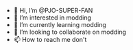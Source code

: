 - 👋 Hi, I’m @PJO-SUPER-FAN
- 👀 I’m interested in modding
- 🌱 I’m currently learning modding
- 💞️ I’m looking to collaborate on modding
- 📫 How to reach me don't

<!---
PJO-SUPER-FAN/PJO-SUPER-FAN is a ✨ special ✨ repository because its `README.md` (this file) appears on your GitHub profile.
You can click the Preview link to take a look at your changes.
--->
